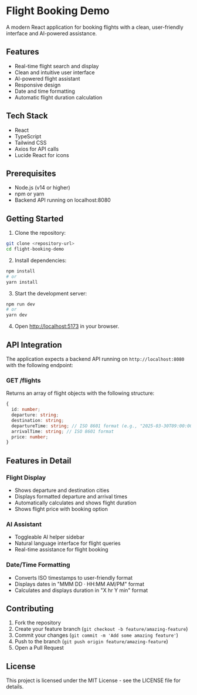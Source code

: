 # Flight Booking Demo

A modern React application for booking flights with a clean, user-friendly interface and AI-powered assistance.

## Features

- Real-time flight search and display
- Clean and intuitive user interface
- AI-powered flight assistant
- Responsive design
- Date and time formatting
- Automatic flight duration calculation

## Tech Stack

- React
- TypeScript
- Tailwind CSS
- Axios for API calls
- Lucide React for icons

## Prerequisites

- Node.js (v14 or higher)
- npm or yarn
- Backend API running on localhost:8080

## Getting Started

1. Clone the repository:

```bash
git clone <repository-url>
cd flight-booking-demo
```

2. Install dependencies:

```bash
npm install
# or
yarn install
```

3. Start the development server:

```bash
npm run dev
# or
yarn dev
```

4. Open [http://localhost:5173](http://localhost:5173) in your browser.

## API Integration

The application expects a backend API running on `http://localhost:8080` with the following endpoint:

### GET /flights

Returns an array of flight objects with the following structure:

```typescript
{
  id: number;
  departure: string;
  destination: string;
  departureTime: string; // ISO 8601 format (e.g., "2025-03-30T09:00:00Z")
  arrivalTime: string; // ISO 8601 format
  price: number;
}
```

## Features in Detail

### Flight Display

- Shows departure and destination cities
- Displays formatted departure and arrival times
- Automatically calculates and shows flight duration
- Shows flight price with booking option

### AI Assistant

- Toggleable AI helper sidebar
- Natural language interface for flight queries
- Real-time assistance for flight booking

### Date/Time Formatting

- Converts ISO timestamps to user-friendly format
- Displays dates in "MMM DD · HH:MM AM/PM" format
- Calculates and displays duration in "X hr Y min" format

## Contributing

1. Fork the repository
2. Create your feature branch (`git checkout -b feature/amazing-feature`)
3. Commit your changes (`git commit -m 'Add some amazing feature'`)
4. Push to the branch (`git push origin feature/amazing-feature`)
5. Open a Pull Request

## License

This project is licensed under the MIT License - see the LICENSE file for details.
